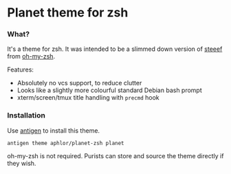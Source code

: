 Planet theme for zsh
====================

### What?

It's a theme for zsh. It was intended to be a slimmed down version of [steeef](https://github.com/robbyrussell/oh-my-zsh/blob/master/themes/steeef.zsh-theme) from [oh-my-zsh](https://github.com/robbyrussell/oh-my-zsh/).

Features:
* Absolutely no vcs support, to reduce clutter
* Looks like a slightly more colourful standard Debian bash prompt
* xterm/screen/tmux title handling with ```precmd``` hook

### Installation

Use [antigen](http://antigen.sharats.me) to install this theme.

```antigen theme aphlor/planet-zsh planet```

oh-my-zsh is not required. Purists can store and source the theme directly if they wish.

